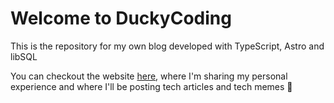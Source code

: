 # Welcome to DuckyCoding

This is the repository for my own blog developed with TypeScript, Astro and libSQL

You can checkout the website [here](https://duckycoding.dev), where I'm sharing my personal experience and where I'll be posting tech articles and tech memes 🦆
